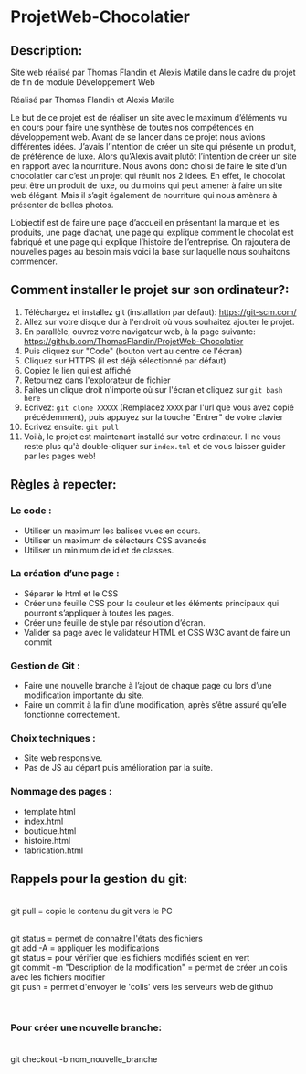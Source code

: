 # ProjetWeb-Chocolatier
## Description:
Site web réalisé par Thomas Flandin et Alexis Matile dans le cadre du projet de fin de module Développement Web

Réalisé par
Thomas Flandin et 
Alexis Matile

Le but de ce projet est de réaliser un site avec le maximum d’éléments vu en cours pour faire une synthèse de toutes nos compétences en développement web.
Avant de se lancer dans ce projet nous avions différentes idées. J’avais l’intention de créer un site qui présente un produit, de préférence de luxe. Alors qu’Alexis avait plutôt l’intention de créer un site en rapport avec la nourriture.
Nous avons donc choisi de faire le site d’un chocolatier car c’est un projet qui réunit nos 2 idées.
En effet, le chocolat peut être un produit de luxe, ou du moins qui peut amener à faire un site web élégant. Mais il s’agit également de nourriture qui nous amènera à présenter de belles photos.


L’objectif est de faire une page d’accueil en présentant la marque et les produits, une page d’achat, une page qui explique comment le chocolat est fabriqué et une page qui explique l’histoire de l’entreprise. On rajoutera de nouvelles pages au besoin mais voici la base sur laquelle nous souhaitons commencer.

## Comment installer le projet sur son ordinateur?:
1. Téléchargez et installez git (installation par défaut): https://git-scm.com/
2. Allez sur votre disque dur à l'endroit où vous souhaitez ajouter le projet.
3. En parallèle, ouvrez votre navigateur web, à la page suivante: https://github.com/ThomasFlandin/ProjetWeb-Chocolatier
4. Puis cliquez sur "Code" (bouton vert au centre de l'écran)
5. Cliquez sur HTTPS (il est déjà sélectionné par défaut)
6. Copiez le lien qui est affiché
7. Retournez dans l'explorateur de fichier
8. Faites un clique droit n'importe où sur l'écran et cliquez sur `git bash here`
9. Ecrivez: `git clone XXXXX` (Remplacez `XXXX` par l'url que vous avez copié précédemment), puis appuyez sur la touche "Entrer" de votre clavier
10. Ecrivez ensuite: `git pull`
11. Voilà, le projet est maintenant installé sur votre ordinateur. Il ne vous reste plus qu'à double-cliquer sur `index.tml` et de vous laisser guider par les pages web!


## Règles à repecter:

### Le code :
-	Utiliser un maximum les balises vues en cours.
-	Utiliser un maximum de sélecteurs CSS avancés
-	Utiliser un minimum de id et de classes.


### La création d’une page :
-	Séparer le html et le CSS
-	Créer une feuille CSS pour la couleur et les éléments principaux qui pourront s’appliquer à toutes les pages.
-	Créer une feuille de style par résolution d’écran.
-	Valider sa page avec le validateur HTML et CSS W3C avant de faire un commit

### Gestion de Git :
-	Faire une nouvelle branche à l’ajout de chaque page ou lors d’une modification importante du site.
-	Faire un commit à la fin d’une modification, après s’être assuré qu’elle fonctionne correctement.

### Choix techniques :
-	Site web responsive.
-	Pas de JS au départ puis amélioration par la suite.

### Nommage des pages :
-	template.html
-	index.html
-	boutique.html
-	histoire.html
-	fabrication.html




## Rappels pour la gestion du git:
<br />
git pull = copie le contenu du git vers le PC<br />
<br />

git status = permet de connaitre l'états des fichiers <br />
git add -A = appliquer les modifications<br />
git status = pour vérifier que les fichiers modifiés soient en vert<br />
git commit -m "Description de la modification"  = permet de créer un colis avec les fichiers modifier<br />
git push = permet d'envoyer le 'colis' vers les serveurs web de github<br />

<br />

### Pour créer une nouvelle branche:<br/><br/>

git checkout -b nom_nouvelle_branche<br/>

